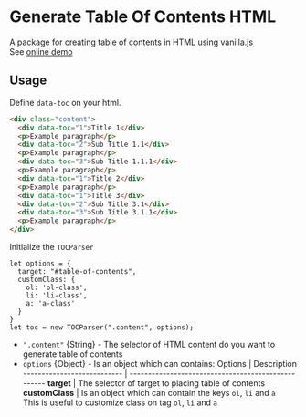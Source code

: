 # Generate Table Of Contents HTML

A package for creating table of contents in HTML using vanilla.js
<br />
See [online demo](https://jsfiddle.net/masyoudi/et71wsg4/60/)

## Usage

Define `data-toc` on your html.

```HTML
<div class="content">
  <div data-toc="1">Title 1</div>
  <p>Example paragraph</p>
  <div data-toc="2">Sub Title 1.1</div>
  <p>Example paragraph</p>
  <div data-toc="3">Sub Title 1.1.1</div>
  <p>Example paragraph</p>
  <div data-toc="1">Title 2</div>
  <p>Example paragraph</p>
  <div data-toc="1">Title 3</div>
  <div data-toc="2">Sub Title 3.1</div>
  <div data-toc="3">Sub Title 3.1.1</div>
  <p>Example paragraph</p>
</div>
```

Initialize the `TOCParser`

```JS
let options = {
  target: "#table-of-contents",
  customClass: {
    ol: 'ol-class',
    li: 'li-class',
    a: 'a-class'
  }
}
let toc = new TOCParser(".content", options);
```

- `".content"` {String} - The selector of HTML content do you want to generate table of contents
- `options` {Object} - Is an object which can contains:
Options                     | Description
--------------------------- | ---------------------------------------------------
**target**                  | The selector of target to placing table of contents
**customClass**             | Is an object which can contain the keys `ol`, `li` and `a`<br/>This is useful to customize class on tag `ol`, `li` and `a`

